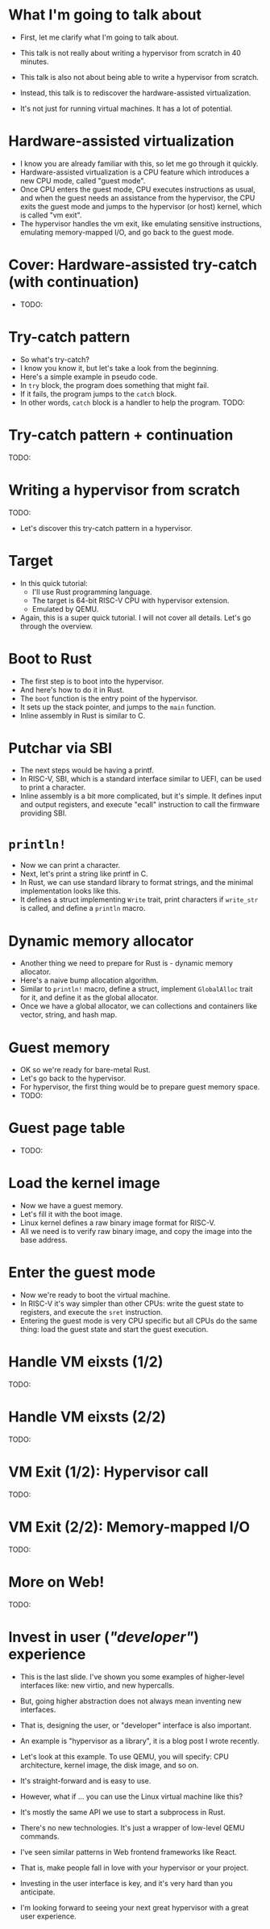 # What I'm going to talk about

- First, let me clarify what I'm going to talk about.
- This talk is not really about writing a hypervisor from scratch in 40 minutes.
- This talk is also not about being able to write a hypervisor from scratch.

- Instead, this talk is to rediscover the hardware-assisted virtualization.
- It's not just for running virtual machines. It has a lot of potential.

# Hardware-assisted virtualization

- I know you are already familiar with this, so let me go through it quickly.
- Hardware-assisted virtualization is a CPU feature which introduces a new CPU mode, called "guest mode".
- Once CPU enters the guest mode, CPU executes instructions as usual, and when the guest needs an assistance from the hypervisor, the CPU exits the guest mode and jumps to the hypervisor (or host) kernel, which is called "vm exit".
- The hypervisor handles the vm exit, like emulating sensitive instructions, emulating memory-mapped I/O, and go back to the guest mode.

# Cover: Hardware-assisted try-catch (with continuation)

- TODO:

# Try-catch pattern

- So what's try-catch?
- I know you know it, but let's take a look from the beginning.
- Here's a simple example in pseudo code.
- In `try` block, the program does something that might fail.
- If it fails, the program jumps to the `catch` block.
- In other words, `catch` block is a handler to help the program. TODO:

# Try-catch pattern + continuation

TODO:

# Writing a hypervisor from scratch

TODO:

- Let's discover this try-catch pattern in a hypervisor.

# Target

- In this quick tutorial:
  - I'll use Rust programming language.
  - The target is 64-bit RISC-V CPU with hypervisor extension.
  - Emulated by QEMU.
- Again, this is a super quick tutorial. I will not cover all details. Let's go through the overview.

# Boot to Rust

- The first step is to boot into the hypervisor.
- And here's how to do it in Rust.
- The `boot` function is the entry point of the hypervisor.
- It sets up the stack pointer, and jumps to the `main` function.
- Inline assembly in Rust is similar to C.

# Putchar via SBI

- The next steps would be having a printf.
- In RISC-V, SBI, which is a standard interface similar to UEFI, can be used to print a character.
- Inline assembly is a bit more complicated, but it's simple. It defines input and output registers, and execute "ecall" instruction to call the firmware providing SBI.

# `println!`

- Now we can print a character.
- Next, let's print a string like printf in C.
- In Rust, we can use standard library to format strings, and the minimal implementation looks like this.
- It defines a struct implementing `Write` trait, print characters if `write_str` is called, and define a `println` macro.

# Dynamic memory allocator

- Another thing we need to prepare for Rust is - dynamic memory allocator.
- Here's a naive bump allocation algorithm.
- Similar to `println!` macro, define a struct, implement `GlobalAlloc` trait for it, and define it as the global allocator.
- Once we have a global allocator, we can collections and containers like vector, string, and hash map.

# Guest memory

- OK so we're ready for bare-metal Rust.
- Let's go back to the hypervisor.
- For hypervisor, the first thing would be to prepare guest memory space.
- TODO:

# Guest page table

- TODO:

# Load the kernel image

- Now we have a guest memory.
- Let's fill it with the boot image.
- Linux kernel defines a raw binary image format for RISC-V.
- All we need is to verify raw binary image, and copy the image into the base address.

# Enter the guest mode

- Now we're ready to boot the virtual machine.
- In RISC-V it's way simpler than other CPUs: write the guest state to registers, and execute the `sret` instruction.
- Entering the guest mode is very CPU specific but all CPUs do the same thing: load the guest state and start the guest execution.

# Handle VM eixsts (1/2)

TODO:

# Handle VM eixsts (2/2)

TODO:

# VM Exit (1/2): Hypervisor call

TODO:

# VM Exit (2/2): Memory-mapped I/O

TODO:

# More on Web!

TODO:

# Invest in user (*"developer"*) experience

- This is the last slide. I've shown you some examples of higher-level interfaces like: new virtio, and new hypercalls.
- But, going higher abstraction does not always mean inventing new interfaces.

- That is, designing the user, or "developer" interface is also important.
- An example is "hypervisor as a library", it is a blog post I wrote recently.

- Let's look at this example. To use QEMU, you will specify: CPU architecture, kernel image, the disk image, and so on.
- It's straight-forward and is easy to use.

- However, what if ... you can use the Linux virtual machine like this?
- It's mostly the same API we use to start a subprocess in Rust.
- There's no new technologies. It's just a wrapper of low-level QEMU commands.

- I've seen similar patterns in Web frontend frameworks like React.
- That is, make people fall in love with your hypervisor or your project.
- Investing in the user interface is key, and it's very hard than you anticipate.

- I'm looking forward to seeing your next great hypervisor with a great user experience.
